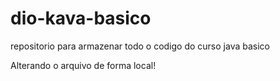 # dio-kava-basico
repositorio para armazenar todo o codigo do curso java basico

Alterando o arquivo de forma local!
